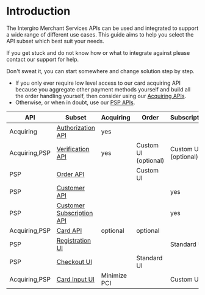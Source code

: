 # Introduction
The Intergiro Merchant Services APIs can be used and integrated to support a wide range of different use cases. This guide aims to help you select the API subset which best suit your needs.

If you get stuck and do not know how or what to integrate against please contact our support for help.

Don't sweat it, you can start somewhere and change solution step by step.

- If you only ever require low level access to our card acquiring API because you aggregate other payment methods yourself and build all the order handling yourself, then consider using our [Acquiring APIs](../../integrate/acquiring/api).
- Otherwise, or when in doubt, use our [PSP APIs](./psp/api).


| API           | Subset                                                           | Acquiring    | Order                | Subscription         |
|---------------|------------------------------------------------------------------|--------------|----------------------|----------------------|
| Acquiring     | [Authorization API](../../integrate/acquiring/api#authorization) | yes          |                      |                      |
| Acquiring,PSP | [Verification API](../../integrate/acquiring/api#verification)   | yes          | Custom UI (optional) | Custom UI (optional) |
| PSP           | [Order API](../order/create)                                     |              | Custom UI            |                      |
| PSP           | [Customer API](../customer/introduction)                         |              |                      | yes                  |
| PSP           | [Customer Subscription API](../customer/introduction)            |              |                      | yes                  |
| Acquiring,PSP | [Card API](../card-api/create)                                   | optional     | optional             |                      |
| PSP           | [Registration UI](../customer/registration-ui)                   |              |                      | Standard UI          |
| PSP           | [Checkout UI](../checkout/embed)                                 |              | Standard UI          |                      |
| Acquiring,PSP | [Card Input UI](../card-input/embed)                             | Minimize PCI |                      | Custom UI            |
